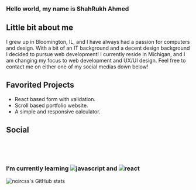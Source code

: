 ### Hello world, my name is ShahRukh Ahmed

## Little bit about me

<!-- What do you enjoy developing? -->


<!-- A little bit about you? -->

I grew up in Bloomington, IL, and I have always had a passion for computers and design. With a bit of an IT background and a decent design background I decided to pursue web development! I currently reside in Michigan, and I am changing my focus to web development and UX/UI design. Feel free to contact me on either one of my social medias down below!

## Favorited Projects

- React based form with validation.
- Scroll based portfolio website.
- A simple and responsive calculator.

## Social

<!-- Here you would put your social media -->

<!-- [Instagram]() -->

<!-- [Trello]() -->
### I’m currently learning ![javascript](https://user-images.githubusercontent.com/95552151/158097266-846338ad-5745-405d-82e5-8585c6c10bfa.png) and ![react](https://user-images.githubusercontent.com/95552151/158097305-e59d3f00-7685-4b5d-9651-fe063a3b5c48.png) <svg width="76" height="76" fill="none" xmlns="http://www.w3.org/2000/svg">
  <path d="M8 60.264A7.736 7.736 0 0015.736 68h44.527A7.736 7.736 0 0068 60.264V15.736A7.736 7.736 0 0060.264 8H15.736A7.736 7.736 0 008 15.736v44.527z" fill="#563D7C"/>
  <path d="M32.88 34.54v-8.497h7.48c.712 0 1.4.06 2.06.178a5.18 5.18 0 011.756.636c.509.306.916.73 1.221 1.272.305.543.458 1.238.458 2.086 0 1.527-.458 2.63-1.374 3.308-.916.678-2.086 1.017-3.51 1.017h-8.09zm-7.987-14.704v36.328h17.604c1.628 0 3.214-.203 4.757-.61 1.544-.408 2.917-1.035 4.122-1.883a9.273 9.273 0 002.874-3.282c.713-1.34 1.069-2.925 1.069-4.757 0-2.273-.552-4.215-1.654-5.826-1.102-1.611-2.773-2.739-5.012-3.383 1.629-.78 2.858-1.781 3.69-3.002.83-1.221 1.246-2.748 1.246-4.58 0-1.695-.28-3.12-.84-4.273-.56-1.153-1.348-2.078-2.366-2.773-1.017-.696-2.238-1.196-3.663-1.501-1.425-.306-3.002-.458-4.732-.458H24.893zm7.988 30.12v-9.972h8.7c1.73 0 3.12.399 4.172 1.196 1.052.797 1.578 2.128 1.578 3.994 0 .95-.162 1.73-.484 2.34a3.84 3.84 0 01-1.297 1.45 5.484 5.484 0 01-1.883.764c-.712.152-1.458.229-2.239.229h-8.547z" fill="#fff"/>
</svg>




![noircss's GitHub stats](https://github-readme-stats.vercel.app/api?username=noircss&show_icons=true&theme=dracula)
